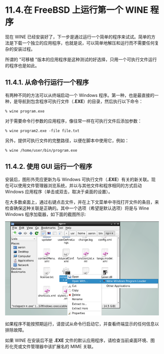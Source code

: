 # 11.4.在 FreeBSD 上运行第一个 WINE 程序

现在 WINE 已经安装好了，下一步是通过运行一个简单的程序来试试。简单的方法是下载一个独立的应用程序，也就是说，可以简单地解压和运行而不需要任何复杂的安装过程。

所谓的 "可移植 "版本的应用程序是这种测试的好选择，只用一个可执行文件运行的程序也是如此。

## 11.4.1. 从命令行运行一个程序

有两种不同的方法可以从终端启动一个 Windows 程序。第一种，也是最直接的一种，是导航到包含程序可执行文件（**.EXE**）的目录，然后执行以下命令：

```
% wine program.exe
```

对于需要命令行参数的应用程序，像往常一样在可执行文件后添加参数：

```
% wine program2.exe -file file.txt
```

另外，提供可执行文件的完整路径，以便在脚本中使用它，例如：

```
% wine /home/user/bin/program.exe
```

## 11.4.2. 使用 GUI 运行一个程序

安装后，图形外壳应更新为与 Windows 可执行文件（**.EXE**）有关的新关联。现在可以使用文件管理器浏览系统，并以与其他文件和程序相同的方式启动 Windows 应用程序（单击或双击，取决于桌面的设置）。

在大多数桌面上，通过右键点击文件，并在上下文菜单中寻找打开文件的条目，来检查确保这种关联是正确的。其中一个选项（希望是默认选项）将是与 Wine Windows 程序加载器，如下面的截图所示:

![](../.gitbook/assets/wine-run-np++-1.png)

如果程序不能按预期运行，请尝试从命令行启动它，并查看终端显示的任何信息以排除故障。

如果 WINE 在安装后不是 **.EXE** 文件的默认应用程序，请检查当前桌面环境、图形化壳或文件管理器中该扩展名的 MIME 关联。
